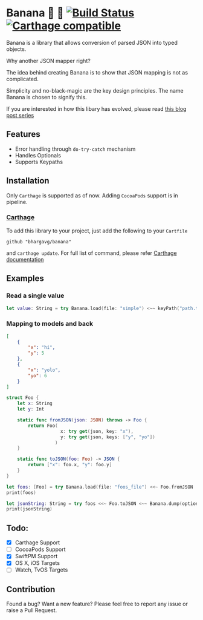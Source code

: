# Banana 🍌 🐒 [![Build Status](https://travis-ci.org/bhargavg/Banana.svg?branch=master)](https://travis-ci.org/bhargavg/Banana) [![Carthage compatible](https://img.shields.io/badge/Carthage-compatible-4BC51D.svg?style=flat)](https://github.com/Carthage/Carthage)


Banana is a library that allows conversion of parsed JSON into typed objects.

Why another JSON mapper right? 

The idea behind creating Banana is to show that JSON mapping is not as complicated.

Simplicity and no-black-magic are the key design principles. The name Banana is chosen to signify this. 

If you are interested in how this libary has evolved, please read [this blog post series](http://bhargavg.com/swift/2016/03/29/functional-json-parsing-in-swift.html)

## Features
- Error handling through `do-try-catch` mechanism
- Handles Optionals
- Supports Keypaths

## Installation

Only `Carthage` is supported as of now. Adding `CocoaPods` support is in pipeline.

### [Carthage]

[Carthage]: https://github.com/Carthage/Carthage

To add this library to your project, just add the following to your `Cartfile`

```
github "bhargavg/banana"
```

and `carthage update`. For full list of command, please refer [Carthage documentation](https://github.com/Carthage/Carthage)

## Examples

### Read a single value
```swift
let value: String = try Banana.load(file: "simple") <~~ keyPath("path.to.key")
```

### Mapping to models and back
```json
[
    {
        "x": "hi",
        "y": 5
    },
    {
        "x": "yolo",
        "yo": 6
    }
]
```

```swift
struct Foo {
    let x: String
    let y: Int

    static func fromJSON(json: JSON) throws -> Foo {
        return Foo(
                    x: try get(json, key: "x"),
                    y: try get(json, keys: ["y", "yo"])
                  )
    }

    static func toJSON(foo: Foo) -> JSON {
        return ["x": foo.x, "y": foo.y]
    }
}

let foos: [Foo] = try Banana.load(file: "foos_file") <<~ Foo.fromJSON
print(foos)

let jsonString: String = try foos <<~ Foo.toJSON <~~ Banana.dump(options: [.PrettyPrinted]) <~~ Banana.toString(encoding: NSUTF8StringEncoding)
print(jsonString)
```

## Todo:
- [x] Carthage Support
- [ ] CocoaPods Support
- [x] SwiftPM Support
- [x] OS X, iOS Targets
- [ ] Watch, TvOS Targets

## Contribution
Found a bug? Want a new feature? Please feel free to report any issue or raise a Pull Request.
